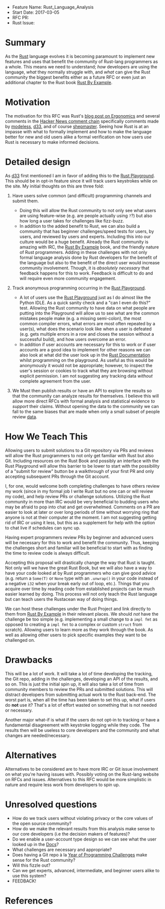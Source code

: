 - Feature Name: Rust_Language_Analysis
- Start Date:   2017-03-05
- RFC PR:       
- Rust Issue:   

# Summary
[summary]: #summary

As the [Rust](https://www.rust-lang.org) language evolves it is becoming paramount to implement new features and uses that benefit the community of Rust-lang programmers as a whole. This means we need to understand; _how_ developers are using the language, _what_ they normally struggle with, and _what_ can give the Rust community the biggest benefits either as a future RFC or even just an additional chapter to the Rust book [Rust By Example](http://rustbyexample.com/).

# Motivation
[motivation]: #motivation

The motivation for this RFC was Rust's [blog post on Ergonomics](https://blog.rust-lang.org/2017/03/02/lang-ergonomics.html) and several comments in the [Hacker News comment chain](https://news.ycombinator.com/item?id=13785277) specifically comments made by [modeless](https://news.ycombinator.com/user?id=modeless), [d33](https://news.ycombinator.com/user?id=d33), and of course [shepmaster](https://news.ycombinator.com/user?id=shepmaster). Seeing how Rust is at an impasse with what to formally implement and how to make the language better for new and old users alike a formal verification on how users _use_ Rust is necessary to make informed decisions.

# Detailed design
[design]: #detailed-design

As [d33](https://news.ycombinator.com/user?id=d33) first mentioned I am in favor of adding this to the [Rust Playground](https://play.rust-lang.org). This should be in opt-in feature since it will track users keystrokes while on the site. My initial thoughts on this are three fold: 

1. Have users solve common (and difficult) programming channels and submit them.
    - Doing this will allow the Rust community to not only see what users are using feature-wise (e.g. are people actually using `?`?) but also how long a user takes for challenges like fizz-buzz.
    - In addition to the added benefit to Rust, we can also build a community that has beginner challenges/speed tests for users, by users, and reviewed by users and experts. Including this into our culture would be a huge benefit. Already the Rust community is amazing with IRC, the [Rust By Example](http://rustbyexample.com/) book, and the friendly nature of Rust programmers. Adding in these challenges with not only formal language analysis done by Rust developers for the benefit of the language but also to the benefit of the direct user would increase community involvement. Though, it is _absolutely necessary_ that feedback happens for this to work. Feedback is difficult to do and will require even more community engagement.
2. Track anonymous programming occurring in the [Rust Playground](https://play.rust-lang.org).
    - A lot of users use the [Rust Playground](https://play.rust-lang.org) just as I do almost like the Python IDLE. As a quick sanity check and a "can I even do this?" test. Allowing the Rust community to have data on what people are putting into the Playground will allow us to see what are the common mistakes people make (e.g. a missing semi-colon), the most common compiler errors, what errors are most often repeated by a user(s), what does the scenario look like when a user is defeated (e.g. gets multiple errors in a row and closes the session without a successful build), and how users overcome an error. 
    - In addition if user accounts are necessary for this to work or if user accounts are a good idea to implement for other reasons we can also look at what did the user look up in the [Rust Documentation](https://doc.rust-lang.org/std/) whilst programming on the playground. As useful as this would be anonymously it would not be appropriate; however, to inspect the user's session or cookies to track what they are browsing without explicit permission. I am not suggesting any tracking data _without_ complete agreement from the user.

3. We Must then publish results or have an API to explore the results so that the community can analyze results for themselves. I believe this will allow more direct RFCs with formal analysis and statistical evidence _to support_ their claims. Without opening the data to the community we can fall to the same biases that are made when only a small subset of people review [data][1]. 

# How We Teach This
[how-we-teach-this]: #how-we-teach-this

Allowing users to submit solutions to a Git repository via PRs and reviews will allow the Rust programmers to not only get familiar with Rust but also Git. Including resources on the Rust Book and possibly an interface with the Rust Playground will allow this barrier to be lower to start with the possibility of a "submit for review" button be a walkthrough of your first PR and only accepting subsequent PRs through the Git account. 

I, for one, would welcome both completing challenges to have others review my work (since in my formal job I write Rust but no one can or will review my code), and help review PRs or challenge solutions. Utilizing the Rust community in more than IRC would be very beneficial to budding users who may be afraid to pop into chat and get overwhelmed. Comments on a PR are easier to look at later or over long periods of time without worrying ring that anyone is not at their computer at the moment. I am not suggesting getting rid of IRC or using it less, but this as a supplement for help with the option to chat live if schedules can sync up. 

Having expert programmers review PRs by beginner and advanced users will be necessary for this to work and benefit the community. Thus, keeping the challenges short and familiar will be beneficial to start with as finding the time to review code is always difficult. 

Accepting this proposal will drastically change the way that Rust is taught. Not only will we have the great Rust Book, but we will also have a way to have your code looked at by Rust programmers who can give good advice (e.g. return a `Some(T)` or `None` type with an `.unwrap()` in your code instead of a negative `i32` when your break early out of loop, etc.). Things that you acquire over time by reading code from established projects can be much easier learned by doing. This process will not only teach the Rust language but can teach users the Rustacean way of doing things.

We can host these challenges under the Rust Project and link directly to them from [Rust By Example](http://rustbyexample.com/) in their relevant places. We should *not* have the challenge be too simple (e.g. implementing a small change to a `impl fmt` as opposed to creating a `impl fmt` to a complex or custom `struct` from scratch). Allowing users to learn more as they work through the book. As well as allowing other users to pick specific examples they want to be challenged on.

# Drawbacks
[drawbacks]: #drawbacks

This will be a lot of work. It will take a lot of time developing the tracking, the Git repo, adding in the challenges, developing an API of the results, and so on. This is just the initial spin up, it will also take a lot of time from community members to review the PRs and submitted solutions. This will distract developers from submitting actual work to the Rust back-end. The worst part is, when all the time has been taken to set this up, what if users do **not** use it? That's a lot of effort wasted on something that is not needed or necessary. 

Another major what-if is what if the users do not opt-in to tracking or have a fundamental disagreement with keystroke logging while they code. The results then will be useless to core developers and the community and what changes are needed/necessary.

# Alternatives
[alternatives]: #alternatives

Alternatives to be considered are to have more IRC or Git issue involvement on what you're having issues with. Possibly voting on the Rust-lang website on RFCs and issues. Alternatives to this RFC would be more simplistic in nature and require less work from developers to spin up. 

# Unresolved questions
[unresolved]: #unresolved-questions

- How do we track users without violating privacy or the core values of the open source community?
- How do we make the relevant results from this analysis make sense to our core developers (i.e the decision makers of features)?
- Do we enable a user-account type design so we can see what the user looked up in the [Docs](https://doc.rust-lang.org/std/)?
- What challenges are necessary and appropriate?
- Does having a Git repo à la [Year of Programming Challenges](https://github.com/YearOfProgramming/2017Challenges) make sense for the Rust community?
- Will this fizzle out?
- Can we get experts, advanced, intermediate, and beginner users alike to use this system?
- FEEDBACK!

# References
[references]: #references
[1]: http://www.psych.purdue.edu/~willia55/392F-'06/HewstoneRubinWillis.pdf "In-Group Bias"

